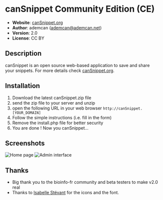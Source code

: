 # canSnippet Community Edition (CE)

* **Website**: [canSnippet.org](http://cansnippet.org/)
* **Author**: ademcan (ademcan@ademcan.net)
* **Version**: 2.0
* **License**: CC BY

## Description
canSnippet is an open source web-based application to save and share your snippets.
For more details check [canSnippet.org](http://cansnippet.org/).

## Installation
1. Download the latest canSnippet.zip file
2. send the zip file to your server and unzip
3. open the following URL in your web browser
`http://canSnippet.[YOUR_DOMAIN]`
4. Follow the simple instructions (i.e. fill in the form)
5. Remove the install.php file for better security
6. You are done ! Now you canSnippet...

## Screenshots
![Home page](https://ademcan.net/gallery/photos/canSnippet/canSnippetCE2_main.png)
![Admin interface](https://ademcan.net/gallery/photos/canSnippet/canSnippetCE2_admin.png)

## Thanks
* Big thank you to the bioinfo-fr community and beta testers to make v2.0 real
* Thanks to [Isabelle Stévant](https://imago-fr.net) for the icons and the font.
